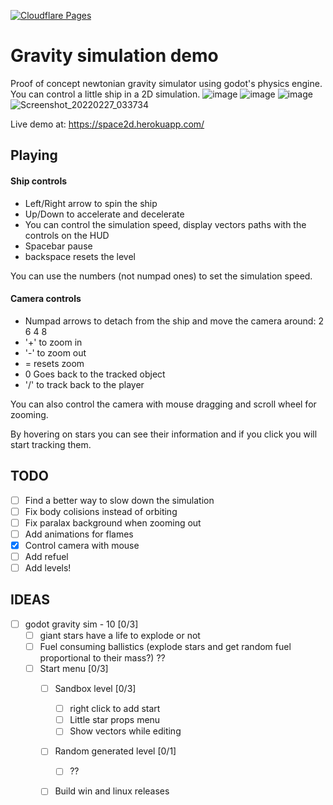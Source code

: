 [![Cloudflare Pages](https://img.shields.io/endpoint?url=https://cloudflare-pages-badges.mattf.workers.dev//?projectName=space-explorer)](https://space-explorer.pages.dev/)

# Gravity simulation demo

Proof of concept newtonian gravity simulator using godot's physics engine. You can control a little ship in a 2D simulation.
![image](https://user-images.githubusercontent.com/24435787/155859663-9145b4fb-49c1-41d9-9a1e-4bbebc2ec8ba.png)
![image](https://user-images.githubusercontent.com/24435787/155859681-13d97b31-9d1f-4b55-a5a5-474d9369fe64.png)
![image](https://user-images.githubusercontent.com/24435787/155859795-79f86775-3103-4981-804f-ea1106b0a4c9.png)
![Screenshot_20220227_033734](https://user-images.githubusercontent.com/24435787/155871498-7950d316-cb8d-46c0-a153-5ff0935ef996.png)

Live demo at: https://space2d.herokuapp.com/

## Playing

#### Ship controls

* Left/Right arrow to spin the ship
* Up/Down to accelerate and decelerate
* You can control the simulation speed, display vectors paths with the controls on the HUD
* Spacebar pause
* backspace resets the level

You can use the numbers (not numpad ones) to set the simulation speed.

#### Camera controls

* Numpad arrows to detach from the ship and move the camera around: 2 6 4 8
* '+' to zoom in
* '-' to zoom out
* = resets zoom
* 0 Goes back to the tracked object
* '/' to track back to the player

You can also control the camera with mouse dragging and scroll wheel for zooming.

By hovering on stars you can see their information and if you click you will start tracking them.

## TODO

- [ ] Find a better way to slow down the simulation
- [ ] Fix body colisions instead of orbiting
- [ ] Fix paralax background when zooming out
- [ ] Add animations for flames
- [x] Control camera with mouse
- [ ] Add refuel
- [ ] Add levels!

## IDEAS

- [ ] godot gravity sim - 10 [0/3]
  - [ ] giant stars have a life to explode or not
  - [ ] Fuel consuming ballistics (explode stars and get random fuel proportional to their mass?) ??
  - [ ] Start menu [0/3]
    - [ ] Sandbox level [0/3]
      - [ ] right click to add start
      - [ ] Little star props menu
      - [ ] Show vectors while editing
    - [ ] Random generated level [0/1]
      - [ ] ??
    - [ ] Build win and linux releases

